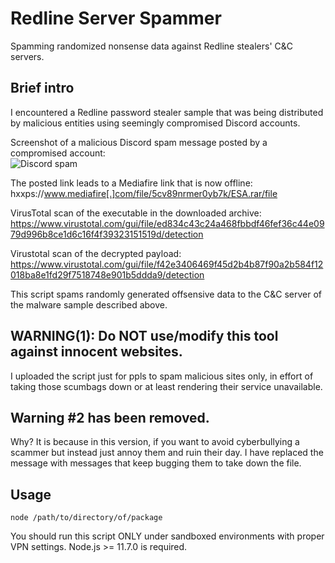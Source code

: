 # Redline Server Spammer
Spamming randomized nonsense data against Redline stealers' C&amp;C servers.  

## Brief intro
I encountered a Redline password stealer sample that was being distributed by malicious entities using seemingly compromised Discord accounts.

Screenshot of a malicious Discord spam message posted by a compromised account:  
![Discord spam](screenshots/img01.png)  

The posted link leads to a Mediafire link that is now offline:  
hxxps://www.mediafire[.]com/file/5cv89nrmer0yb7k/ESA.rar/file  

VirusTotal scan of the executable in the downloaded archive:  
https://www.virustotal.com/gui/file/ed834c43c24a468fbbdf46fef36c44e0979d996b8ce1d6c16f4f39323151519d/detection
  
Virustotal scan of the decrypted payload:  
https://www.virustotal.com/gui/file/f42e3406469f45d2b4b87f90a2b584f12018ba8e1fd29f7518748e901b5ddda9/detection

This script spams randomly generated offsensive data to the C&C server of the malware sample described above.  
  
## WARNING(1): Do NOT use/modify this tool against innocent websites.
I uploaded the script just for ppls to spam malicious sites only, in effort of taking those scumbags down or at least rendering their service unavailable.
  
## Warning #2 has been removed.
Why? It is because in this version, if you want to avoid cyberbullying a scammer but instead just annoy them and ruin their day. I have replaced the message with messages that keep bugging them to take down the file. 

  
## Usage
`node /path/to/directory/of/package`  
  
You should run this script ONLY under sandboxed environments with proper VPN settings. Node.js >= 11.7.0 is required.
